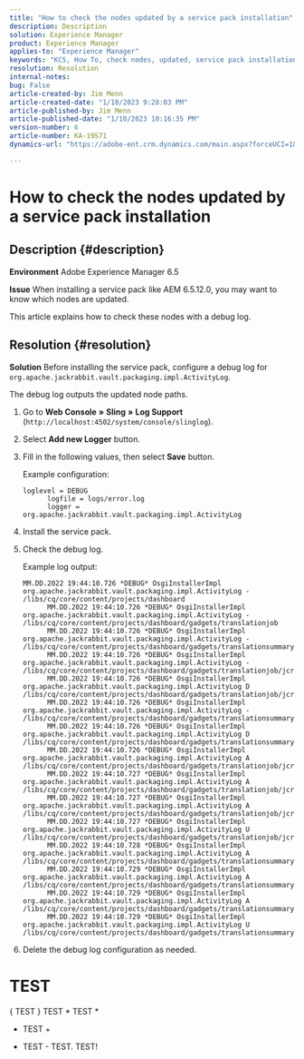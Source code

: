 ```yaml
---
title: "How to check the nodes updated by a service pack installation"
description: Description
solution: Experience Manager
product: Experience Manager
applies-to: "Experience Manager"
keywords: "KCS, How To, check nodes, updated, service pack installation, AEM 6.5, Adobe Experience Manager"
resolution: Resolution
internal-notes: 
bug: False
article-created-by: Jim Menn
article-created-date: "1/10/2023 9:28:03 PM"
article-published-by: Jim Menn
article-published-date: "1/10/2023 10:16:35 PM"
version-number: 6
article-number: KA-19571
dynamics-url: "https://adobe-ent.crm.dynamics.com/main.aspx?forceUCI=1&pagetype=entityrecord&etn=knowledgearticle&id=65af87a4-2d91-ed11-aad1-6045bd006b4b"

---
```

# How to check the nodes updated by a service pack installation

## Description {#description}


<b>Environment</b>
 Adobe Experience Manager 6.5

<b>Issue</b>
 When installing a service pack like AEM 6.5.12.0, you may want to know which nodes are updated.

This article explains how to check these nodes with a debug log.


## Resolution {#resolution}


<b>Solution</b>
Before installing the service pack, configure a debug log for `org.apache.jackrabbit.vault.packaging.impl.ActivityLog`.

The debug log outputs the updated node paths.

1. Go to <b>Web Console</b> <b>»</b> <b>Sling</b> <b>»</b> <b>Log Support</b> (`http://localhost:4502/system/console/slinglog`).
2. Select <b>Add new Logger</b> button.
3. Fill in the following values, then select <b>Save</b> button.

    

    Example configuration:


    ```
    loglevel = DEBUG
          logfile = logs/error.log
          logger = org.apache.jackrabbit.vault.packaging.impl.ActivityLog
    ```
4. Install the service pack.
5. Check the debug log.

    

    Example log output:


    ```
    MM.DD.2022 19:44:10.726 *DEBUG* OsgiInstallerImpl org.apache.jackrabbit.vault.packaging.impl.ActivityLog - /libs/cq/core/content/projects/dashboard
          MM.DD.2022 19:44:10.726 *DEBUG* OsgiInstallerImpl org.apache.jackrabbit.vault.packaging.impl.ActivityLog - /libs/cq/core/content/projects/dashboard/gadgets/translationjob
          MM.DD.2022 19:44:10.726 *DEBUG* OsgiInstallerImpl org.apache.jackrabbit.vault.packaging.impl.ActivityLog - /libs/cq/core/content/projects/dashboard/gadgets/translationsummary
          MM.DD.2022 19:44:10.726 *DEBUG* OsgiInstallerImpl org.apache.jackrabbit.vault.packaging.impl.ActivityLog - /libs/cq/core/content/projects/dashboard/gadgets/translationjob/jcr:content
          MM.DD.2022 19:44:10.726 *DEBUG* OsgiInstallerImpl org.apache.jackrabbit.vault.packaging.impl.ActivityLog D /libs/cq/core/content/projects/dashboard/gadgets/translationjob/jcr:content/image
          MM.DD.2022 19:44:10.726 *DEBUG* OsgiInstallerImpl org.apache.jackrabbit.vault.packaging.impl.ActivityLog - /libs/cq/core/content/projects/dashboard/gadgets/translationsummary/jcr:content
          MM.DD.2022 19:44:10.726 *DEBUG* OsgiInstallerImpl org.apache.jackrabbit.vault.packaging.impl.ActivityLog D /libs/cq/core/content/projects/dashboard/gadgets/translationsummary/jcr:content/image
          MM.DD.2022 19:44:10.726 *DEBUG* OsgiInstallerImpl org.apache.jackrabbit.vault.packaging.impl.ActivityLog A /libs/cq/core/content/projects/dashboard/gadgets/translationjob/jcr:content/image
          MM.DD.2022 19:44:10.727 *DEBUG* OsgiInstallerImpl org.apache.jackrabbit.vault.packaging.impl.ActivityLog A /libs/cq/core/content/projects/dashboard/gadgets/translationjob/jcr:content/image/file
          MM.DD.2022 19:44:10.727 *DEBUG* OsgiInstallerImpl org.apache.jackrabbit.vault.packaging.impl.ActivityLog A /libs/cq/core/content/projects/dashboard/gadgets/translationjob/jcr:content/image/file/jcr:content
          MM.DD.2022 19:44:10.727 *DEBUG* OsgiInstallerImpl org.apache.jackrabbit.vault.packaging.impl.ActivityLog U /libs/cq/core/content/projects/dashboard/gadgets/translationjob/jcr:content/image/file/jcr:content/jcr:data
          MM.DD.2022 19:44:10.728 *DEBUG* OsgiInstallerImpl org.apache.jackrabbit.vault.packaging.impl.ActivityLog A /libs/cq/core/content/projects/dashboard/gadgets/translationsummary/jcr:content/image
          MM.DD.2022 19:44:10.729 *DEBUG* OsgiInstallerImpl org.apache.jackrabbit.vault.packaging.impl.ActivityLog A /libs/cq/core/content/projects/dashboard/gadgets/translationsummary/jcr:content/image/file
          MM.DD.2022 19:44:10.729 *DEBUG* OsgiInstallerImpl org.apache.jackrabbit.vault.packaging.impl.ActivityLog A /libs/cq/core/content/projects/dashboard/gadgets/translationsummary/jcr:content/image/file/jcr:content
          MM.DD.2022 19:44:10.729 *DEBUG* OsgiInstallerImpl org.apache.jackrabbit.vault.packaging.impl.ActivityLog U /libs/cq/core/content/projects/dashboard/gadgets/translationsummary/jcr:content/image/file/jcr:content/jcr:data
    ```
6. Delete the debug log configuration as needed.




# TEST #
{ TEST }
 TEST 
\* TEST \*
+ TEST +
- TEST -
TEST.
TEST!